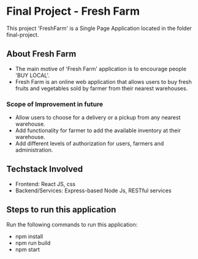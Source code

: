 # Final Project - Fresh Farm
This project 'FreshFarm' is a Single Page Application located in the folder final-project.

## About Fresh Farm
* The main motive of 'Fresh Farm' application is to encourage people 'BUY LOCAL'.
* Fresh Farm is an online web application that allows users to buy fresh fruits and vegetables sold by farmer from their nearest warehouses.

### Scope of Improvement in future
* Allow users to choose for a delivery or a pickup from any nearest warehouse.
* Add functionality for farmer to add the available inventory at their warehouse.
* Add different levels of authorization for users, farmers and administration.

## Techstack Involved
* Frontend: React JS, css
* Backend/Services: Express-based Node Js, RESTful services

## Steps to run this application
Run the following commands to run this application:
* npm install
* npm run build
* npm start


